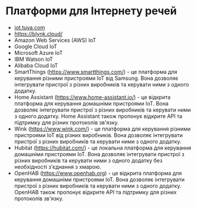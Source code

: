 # Платформи для Інтернету речей

- [iot.tuya.com](tuya.md)
- https://blynk.cloud/
- Amazon Web Services (AWS) IoT
- Google Cloud IoT
- Microsoft Azure IoT 
- IBM Watson IoT 
- Alibaba Cloud IoT
- SmartThings (https://www.smartthings.com/) - це платформа для керування різними пристроями IoT від Samsung. Вона дозволяє інтегрувати пристрої з різних виробників та керувати ними з одного додатку.
- Home Assistant (https://www.home-assistant.io/) - це відкрита платформа для керування домашніми пристроями IoT. Вона дозволяє інтегрувати пристрої з різних виробників та керувати ними з одного додатку. Home Assistant також пропонує відкрите API та підтримку для різних протоколів зв'язку.
- Wink (https://www.wink.com/) - це платформа для керування різними пристроями IoT від різних виробників. Вона дозволяє інтегрувати пристрої з різних виробників та керувати ними з одного додатку.
- Hubitat (https://hubitat.com/) - це локальна платформа для керування домашніми пристроями IoT. Вона дозволяє інтегрувати пристрої з різних виробників та керувати ними з одного додатку без необхідності з'єднання з хмарою.
- OpenHAB (https://www.openhab.org) - це відкрита платформа для керування домашніми пристроями IoT. Вона дозволяє інтегрувати пристрої з різних виробників та керувати ними з одного додатку. OpenHAB також пропонує відкрите API та підтримку для різних протоколів зв'язку.